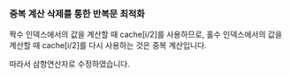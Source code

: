 ### 중복 계산 삭제를 통한 반복문 최적화
짝수 인덱스에서의 값을 계산할 때 cache[i/2]를 사용하므로, 홀수 인덱스에서의 값을 계산할 때 cache[i/2]를 다시 사용하는 것은 중복 계산입니다.

따라서 삼항연산자로 수정하였습니다.​
